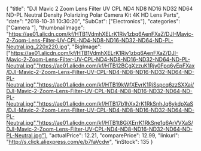 {
	"title": "DJI Mavic 2 Zoom Lens Filter UV CPL ND4 ND8 ND16 ND32 ND64 ND-PL Neutral Density Polarizing Polar Camera Kit 4K HD Lens Parts",
	"date": "2018-10-31 10:30:20",
	"SubCat": ["Electronics"],
	"categories": ["Camera "],
	"thumbnailImage": "https://ae01.alicdn.com/kf/HTB1VdmhXELrK1Rjy1zbq6AenFXaZ/DJI-Mavic-2-Zoom-Lens-Filter-UV-CPL-ND4-ND8-ND16-ND32-ND64-ND-PL-Neutral.jpg_220x220.jpg",
	"BigImage": ["https://ae01.alicdn.com/kf/HTB1VdmhXELrK1Rjy1zbq6AenFXaZ/DJI-Mavic-2-Zoom-Lens-Filter-UV-CPL-ND4-ND8-ND16-ND32-ND64-ND-PL-Neutral.jpg","https://ae01.alicdn.com/kf/HTB12BCgXzzuK1Rjy0Fpq6yEpFXax/DJI-Mavic-2-Zoom-Lens-Filter-UV-CPL-ND4-ND8-ND16-ND32-ND64-ND-PL-Neutral.jpg","https://ae01.alicdn.com/kf/HTB19kWfXEvrK1RjSspcq6zzSXXai/DJI-Mavic-2-Zoom-Lens-Filter-UV-CPL-ND4-ND8-ND16-ND32-ND64-ND-PL-Neutral.jpg","https://ae01.alicdn.com/kf/HTB17b1hXx2rK1RkSnhJq6ykdpXaS/DJI-Mavic-2-Zoom-Lens-Filter-UV-CPL-ND4-ND8-ND16-ND32-ND64-ND-PL-Neutral.jpg","https://ae01.alicdn.com/kf/HTB1t8GiXErrK1RkSne1q6ArVVXaS/DJI-Mavic-2-Zoom-Lens-Filter-UV-CPL-ND4-ND8-ND16-ND32-ND64-ND-PL-Neutral.jpg"],
	"actualPrice": 12.21,
	"comparePrice": 12.99,
	"linkurl": "http://s.click.aliexpress.com/e/b7faVcdw",
	"inStock": 135
}
